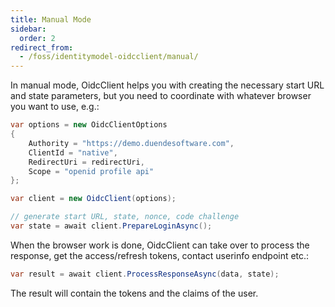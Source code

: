 ```yaml
---
title: Manual Mode
sidebar:
  order: 2
redirect_from:
  - /foss/identitymodel-oidcclient/manual/
---
```


In manual mode, OidcClient helps you with creating the necessary start
URL and state parameters, but you need to coordinate with whatever
browser you want to use, e.g.:

```csharp
var options = new OidcClientOptions
{
    Authority = "https://demo.duendesoftware.com",
    ClientId = "native",
    RedirectUri = redirectUri,
    Scope = "openid profile api"
};

var client = new OidcClient(options);

// generate start URL, state, nonce, code challenge
var state = await client.PrepareLoginAsync();
```

When the browser work is done, OidcClient can take over to process the
response, get the access/refresh tokens, contact userinfo endpoint
etc.:

```csharp
var result = await client.ProcessResponseAsync(data, state);
```

The result will contain the tokens and the claims of the user.

